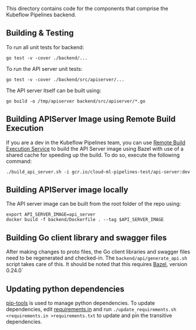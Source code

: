 This directory contains code for the components that comprise the Kubeflow
Pipelines backend.

## Building & Testing

To run all unit tests for backend: 

```
go test -v -cover ./backend/...
```

To run the API server unit tests:

```
go test -v -cover ./backend/src/apiserver/...
```

The API server itself can be built using:

```
go build -o /tmp/apiserver backend/src/apiserver/*.go
```

## Building APIServer Image using Remote Build Execution

If you are a dev in the Kubeflow Pipelines team, you can use
[Remote Build Execution Service](https://cloud.google.com/sdk/gcloud/reference/alpha/remote-build-execution/)
to build the API Server image using Bazel with use of a shared cache for
speeding up the build. To do so, execute the following command:

```
./build_api_server.sh -i gcr.io/cloud-ml-pipelines-test/api-server:dev
```

## Building APIServer image locally

The API server image can be built from the root folder of the repo using: 
```
export API_SERVER_IMAGE=api_server
docker build -f backend/Dockerfile . --tag $API_SERVER_IMAGE
```

## Building Go client library and swagger files

After making changes to proto files, the Go client libraries and swagger files
need to be regenerated and checked-in. The `backend/api/generate_api.sh` script
takes care of this. It should be noted that this requires [Bazel](https://bazel.build/), version 0.24.0` 

## Updating python dependencies

[pip-tools](https://github.com/jazzband/pip-tools) is used to manage python
dependencies. To update dependencies, edit [requirements.in](requirements.in)
and run `./update_requirements.sh <requirements.in >requirements.txt` to update and pin the transitive
dependencies.
